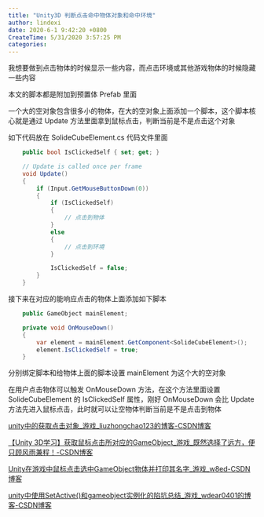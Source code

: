 ```yaml
---
title: "Unity3D 判断点击命中物体对象和命中环境"
author: lindexi
date: 2020-6-1 9:42:20 +0800
CreateTime: 5/31/2020 3:57:25 PM
categories: 
---
```


我想要做到点击物体的时候显示一些内容，而点击环境或其他游戏物体的时候隐藏一些内容

<!--more-->


<!-- CreateTime:5/31/2020 3:57:25 PM -->

<!-- 发布 -->

本文的脚本都是附加到预置体 Prefab 里面

一个大的空对象包含很多小的物体，在大的空对象上面添加一个脚本，这个脚本核心就是通过 Update 方法里面拿到鼠标点击，判断当前是不是点击这个对象

如下代码放在 SolideCubeElement.cs 代码文件里面

```csharp
    public bool IsClickedSelf { set; get; }

    // Update is called once per frame
    void Update()
    {
        if (Input.GetMouseButtonDown(0))
        {
            if (IsClickedSelf)
            {
            	// 点击到物体
            }
            else
            {
                // 点击到环境
            }

            IsClickedSelf = false;
        }
    }
```

接下来在对应的能响应点击的物体上面添加如下脚本

```csharp
    public GameObject mainElement;

    private void OnMouseDown()
    {
        var element = mainElement.GetComponent<SolideCubeElement>();
        element.IsClickedSelf = true;
    }
```

分别绑定脚本和给物体上面的脚本设置 mainElement 为这个大的空对象

在用户点击物体可以触发 OnMouseDown 方法，在这个方法里面设置 SolideCubeElement 的 IsClickedSelf 属性，刚好 OnMouseDown 会比 Update 方法先进入鼠标点击，此时就可以让空物体判断当前是不是点击到物体

[unity中的获取点击对象_游戏_liuzhongchao123的博客-CSDN博客](https://blog.csdn.net/liuzhongchao123/article/details/82151296 )

[【Unity 3D学习】获取鼠标点击所对应的GameObject_游戏_既然选择了远方，便只顾风雨兼程！-CSDN博客](https://blog.csdn.net/u011601165/article/details/54317390 )

[Unity在游戏中鼠标点击选中GameObject物体并打印其名字_游戏_w8ed-CSDN博客](https://blog.csdn.net/MASILEJFOAISEGJIAE/article/details/84205633?utm_medium=distribute.pc_relevant_t0.none-task-blog-BlogCommendFromMachineLearnPai2-1.nonecase&depth_1-utm_source=distribute.pc_relevant_t0.none-task-blog-BlogCommendFromMachineLearnPai2-1.nonecase )

[unity中使用SetActive()和gameobject实例化的陷坑总结_游戏_wdear0401的博客-CSDN博客](https://blog.csdn.net/wdear0401/article/details/62043171 )

